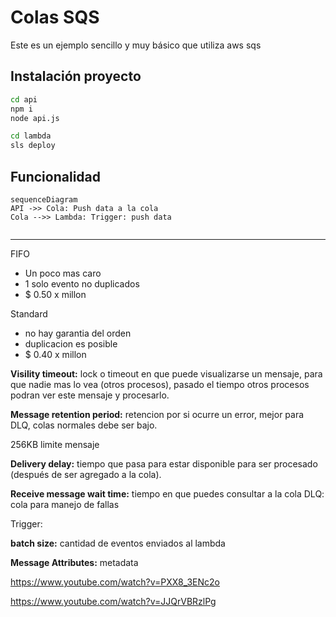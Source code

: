 # Colas SQS

Este es un ejemplo sencillo y muy básico que utiliza aws sqs

## Instalación proyecto

```sh
cd api
npm i
node api.js
```

```sh
cd lambda
sls deploy
```


## Funcionalidad


```mermaid
sequenceDiagram
API ->> Cola: Push data a la cola
Cola -->> Lambda: Trigger: push data


```


-----------

FIFO
- Un poco mas caro
- 1 solo evento no duplicados
- $ 0.50 x millon


Standard
- no hay garantia del orden
- duplicacion es posible
- $ 0.40 x millon


**Visility timeout:** lock o timeout en que puede visualizarse un mensaje, para que nadie mas lo vea (otros procesos), pasado el tiempo otros procesos podran ver este mensaje y procesarlo.

**Message retention period:** retencion por si ocurre un error, mejor para DLQ, colas normales debe ser bajo.

256KB limite mensaje

**Delivery delay:** tiempo que pasa para estar disponible para ser procesado (después de ser agregado a la cola).

**Receive message wait time:** tiempo en que puedes consultar a la cola
DLQ: cola para manejo de fallas

Trigger:

**batch size:** cantidad de eventos enviados al lambda

**Message Attributes:** metadata


https://www.youtube.com/watch?v=PXX8_3ENc2o

https://www.youtube.com/watch?v=JJQrVBRzlPg
